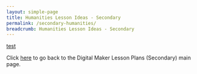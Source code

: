 ```yaml
---
layout: simple-page
title: Humanities Lesson Ideas - Secondary
permalink: /secondary-humanities/
breadcrumb: Humanities Lesson Ideas - Secondary
---
```


[test](/placeholder-secondary-humanities-easy/)

Click [here](/in-schools/digital-maker/lesson-ideas-secondary/) to go back to the Digital Maker Lesson Plans (Secondary) main page.

